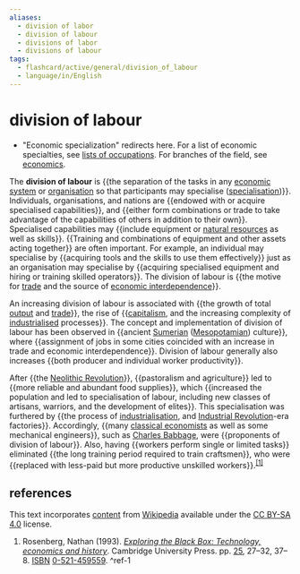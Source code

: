 ```yaml
---
aliases:
  - division of labor
  - division of labour
  - divisions of labor
  - divisions of labour
tags:
  - flashcard/active/general/division_of_labour
  - language/in/English
---
```


# division of labour

- "Economic specialization" redirects here. For a list of economic specialties, see [lists of occupations](lists%20of%20occupations.md). For branches of the field, see [economics](economics.md).

The __division of labour__ is {{the separation of the tasks in any [economic system](economic%20system.md) or [organisation](organization.md) so that participants may specialise ([specialisation](departmentalization.md))}}. Individuals, organisations, and nations are {{endowed with or acquire specialised capabilities}}, and {{either form combinations or trade to take advantage of the capabilities of others in addition to their own}}. Specialised capabilities may {{include equipment or [natural resources](natural%20resource.md) as well as skills}}. {{Training and combinations of equipment and other assets acting together}} are often important. For example, an individual may specialise by {{acquiring tools and the skills to use them effectively}} just as an organisation may specialise by {{acquiring specialised equipment and hiring or training skilled operators}}. The division of labour is {{the motive for [trade](trade.md) and the source of [economic interdependence](economic%20interdependence.md)}}. <!--SR:!2024-10-09,11,270!2024-09-29,4,270!2024-09-29,4,270!2024-09-29,4,270!2024-09-29,4,270!2024-09-29,4,270!2024-09-29,4,270!2024-09-29,4,270-->

An increasing division of labour is associated with {{the growth of total [output](output%20(economics).md) and [trade](trade.md)}}, the rise of {{[capitalism](capitalism.md), and the increasing complexity of [industrialised](industrialisation.md) processes}}. The concept and implementation of division of labour has been observed in {{ancient [Sumerian](sumer.md) ([Mesopotamian](mesopotamia.md)) culture}}, where {{assignment of jobs in some cities coincided with an increase in trade and economic interdependence}}. Division of labour generally also increases {{both producer and individual worker productivity}}. <!--SR:!2024-09-29,4,270!2024-09-29,4,270!2024-09-29,4,270!2024-09-29,4,270!2024-09-29,4,270-->

After {{the [Neolithic Revolution](Neolithic%20Revolution.md)}}, {{pastoralism and agriculture}} led to {{more reliable and abundant food supplies}}, which {{increased the population and led to specialisation of labour, including new classes of artisans, warriors, and the development of elites}}. This specialisation was furthered by {{the process of [industrialisation](industrialisation.md), and [Industrial Revolution](Industrial%20Revolution.md)-era factories}}. Accordingly, {{many [classical economists](classical%20economics.md) as well as some mechanical engineers}}, such as [Charles Babbage](Charles%20Babbage.md), were {{proponents of division of labour}}. Also, having {{workers perform single or limited tasks}} eliminated {{the long training period required to train craftsmen}}, who were {{replaced with less-paid but more productive unskilled workers}}.<sup>[\[1\]](#^ref-1)</sup> <!--SR:!2024-09-29,4,270!2024-09-29,4,270!2024-09-29,4,270!2024-09-29,4,270!2024-09-29,4,270!2024-09-29,4,270!2024-09-29,4,270!2024-09-29,4,270!2024-09-29,4,270!2024-09-29,4,270-->

## references

This text incorporates [content](https://en.wikipedia.org/wiki/division_of_labour) from [Wikipedia](Wikipedia.md) available under the [CC BY-SA 4.0](https://creativecommons.org/licenses/by-sa/4.0/) license.

1. Rosenberg, Nathan (1993). [_Exploring the Black Box: Technology, economics and history_](https://archive.org/details/exploringblackbo00rose). Cambridge University Press. pp. [25](https://archive.org/details/exploringblackbo00rose/page/25), 27–32, 37–8. [ISBN](ISBN.md) [0-521-459559](https://en.wikipedia.org/wiki/Special%3ABookSources/0-521-459559). <a id="^ref-1"></a>^ref-1
